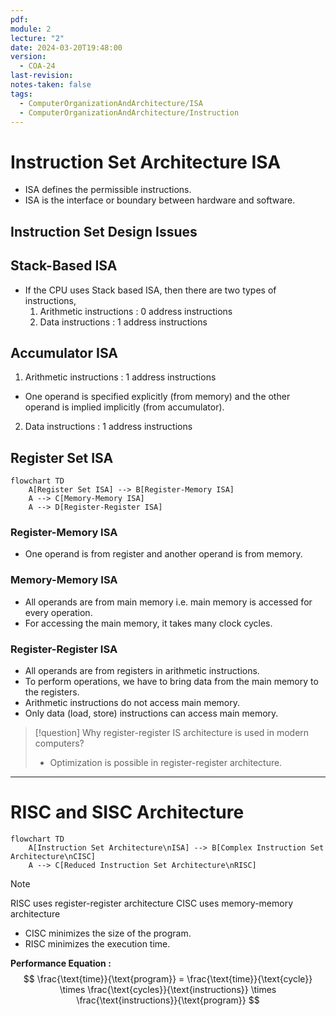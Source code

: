 ```yaml
---
pdf: 
module: 2
lecture: "2"
date: 2024-03-20T19:48:00
version:
  - COA-24
last-revision: 
notes-taken: false
tags:
  - ComputerOrganizationAndArchitecture/ISA
  - ComputerOrganizationAndArchitecture/Instruction
---
```

# Instruction Set Architecture ISA
- ISA defines the permissible instructions.
- ISA is the interface or boundary between hardware and software.

## Instruction Set Design Issues



## Stack-Based ISA
- If the CPU uses Stack based ISA, then there are two types of instructions,
	1. Arithmetic instructions : 0 address instructions
	2. Data instructions : 1 address instructions


## Accumulator ISA

1. Arithmetic instructions : 1 address instructions
- One operand is specified explicitly (from memory) and the other operand is implied implicitly (from accumulator).

2. Data instructions : 1 address instructions


## Register Set ISA

```merm
flowchart TD
	A[Register Set ISA] --> B[Register-Memory ISA]
	A --> C[Memory-Memory ISA]
	A --> D[Register-Register ISA]
```

### Register-Memory ISA
- One operand is from register and another operand is from memory.

### Memory-Memory ISA
- All operands are from main memory i.e. main memory is accessed for every operation.
- For accessing the main memory, it takes many clock cycles.


### Register-Register ISA
- All operands are from registers in arithmetic instructions.
- To perform operations, we have to bring data from the main memory to the registers.
- Arithmetic instructions do not access main memory.
- Only data (load, store) instructions can access main memory.


> [!question] Why register-register IS architecture is used in modern computers?
> - Optimization is possible in register-register architecture.

---
# RISC and SISC Architecture

```merm
flowchart TD
	A[Instruction Set Architecture\nISA] --> B[Complex Instruction Set Architecture\nCISC]
	A --> C[Reduced Instruction Set Architecture\nRISC]
```


> [!NOTE] 
> RISC uses register-register architecture
> CISC uses memory-memory architecture


- CISC minimizes the size of the program.
- RISC minimizes the execution time.

**Performance Equation :**
$$
\frac{\text{time}}{\text{program}} = \frac{\text{time}}{\text{cycle}} \times \frac{\text{cycles}}{\text{instructions}} \times \frac{\text{instructions}}{\text{program}}
$$

